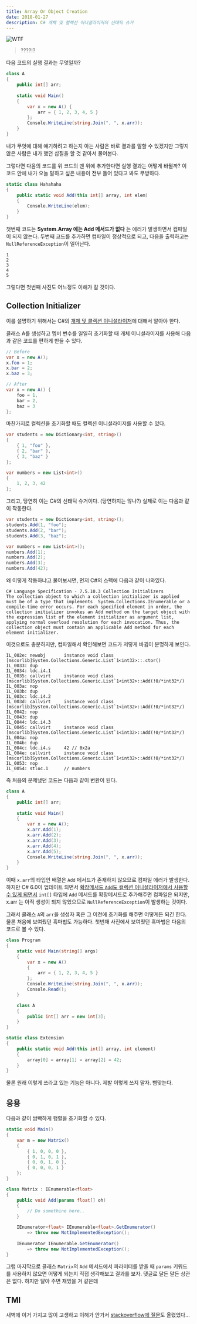 ```yaml
---
title: Array Or Object Creation
date: 2018-01-27
description: C# 개체 및 컬렉션 이니셜라이저의 신태틱 슈거
---
```


![WTF](./array.png)

> ????!?

다음 코드의 실행 결과는 무엇일까?

```csharp
class A
{
    public int[] arr;
    
    static void Main()
    {
        var x = new A() {
            arr = { 1, 2, 3, 4, 5 }
        };
        Console.WriteLine(string.Join(", ", x.arr));
    }
}
```

내가 무엇에 대해 얘기하려고 하는지 아는 사람은 바로 결과를 말할 수 있겠지만 그렇지 않은 사람은 내가 했던 삽질을 할 것 같아서 물어본다.

그렇다면 다음의 코드를 위 코드의 맨 위에 추가한다면 실행 결과는 어떻게 바뀔까? 이 코드 안에 내가 오늘 말하고 싶은 내용이 전부 들어 있다고 봐도 무방하다.

```csharp
static class Hahahaha
{
    public static void Add(this int[] array, int elem)
    {
        Console.WriteLine(elem);
    }
}
```

첫번째 코드는 **System.Array 에는 Add 메서드가 없다** 는 에러가 발생하면서 컴파일이 되지 않는다. 두번째 코드를 추가하면 컴파일이 정상적으로 되고, 다음을 출력하고는 `NullReferenceException`이 일어난다.

```
1
2
3
4
5
```

그렇다면 첫번째 사진도 어느정도 이해가 갈 것이다.

## Collection Initializer

이를 설명하기 위해서는 C#의 [개체 및 콜렉션 이니셜라이저](https://docs.microsoft.com/ko-kr/dotnet/csharp/programming-guide/classes-and-structs/object-and-collection-initializers)에 대해서 알아야 한다.

클래스 A를 생성하고 멤버 변수를 일일히 초기화할 때 개체 이니셜라이저를 사용해 다음과 같은 코드를 편하게 만들 수 있다.

```csharp
// Before
var x = new A();
x.foo = 1;
x.bar = 2;
x.baz = 3;

// After
var x = new A() { 
    foo = 1,
    bar = 2,
    baz = 3
};
```

마찬가지로 컬렉션을 초기화할 때도 컬렉션 이니셜라이저를 사용할 수 있다.

```csharp
var students = new Dictionary<int, string>()
{
    { 1, "foo" },
    { 2, "bar" },
    { 3, "baz" }
};

var numbers = new List<int>()
{
    1, 2, 3, 42
};
```

그리고, 당연히 이는 C#의 신태틱 슈거이다. (당연하지는 않나?)
실제로 이는 다음과 같이 작동한다.

```csharp
var students = new Dictionary<int, string>();
students.Add(1, "foo");
students.Add(2, "bar");
students.Add(3, "baz");

var numbers = new List<int>();
numbers.Add(1);
numbers.Add(2);
numbers.Add(3);
numbers.Add(42);
```

왜 이렇게 작동하냐고 물어보시면, 먼저 C#의 스펙에 다음과 같이 나와있다.

```
C# Language Specification - 7.5.10.3 Collection Initializers
The collection object to which a collection initializer is applied must be of a type that implements  System.Collections.IEnumerable or a compile-time error occurs. For each specified element in order, the collection initializer invokes an Add method on the target object with the expression list of the element initializer as argument list, applying normal overload resolution for each invocation. Thus, the collection object must contain an applicable Add method for each element initializer.
```

이것으로도 충분하지만, 컴파일해서 확인해보면 코드가 저렇게 바뀜이 분명하게 보인다.

```IL
IL_002e: newobj       instance void class [mscorlib]System.Collections.Generic.List`1<int32>::.ctor()
IL_0033: dup          
IL_0034: ldc.i4.1     
IL_0035: callvirt     instance void class [mscorlib]System.Collections.Generic.List`1<int32>::Add(!0/*int32*/)
IL_003a: nop          
IL_003b: dup          
IL_003c: ldc.i4.2     
IL_003d: callvirt     instance void class [mscorlib]System.Collections.Generic.List`1<int32>::Add(!0/*int32*/)
IL_0042: nop          
IL_0043: dup          
IL_0044: ldc.i4.3     
IL_0045: callvirt     instance void class [mscorlib]System.Collections.Generic.List`1<int32>::Add(!0/*int32*/)
IL_004a: nop          
IL_004b: dup          
IL_004c: ldc.i4.s     42 // 0x2a
IL_004e: callvirt     instance void class [mscorlib]System.Collections.Generic.List`1<int32>::Add(!0/*int32*/)
IL_0053: nop          
IL_0054: stloc.1      // numbers
```

즉 처음의 문제냈던 코드는 다음과 같이 변환이 된다.

```csharp
class A
{
    public int[] arr;
    
    static void Main()
    {
        var x = new A();
        x.arr.Add(1);
        x.arr.Add(2);
        x.arr.Add(3);
        x.arr.Add(4);
        x.arr.Add(5);
        Console.WriteLine(string.Join(", ", x.arr));
    }
}
```

이때 `x.arr`의 타입인 배열은 `Add` 메서드가 존재하지 않으므로 컴파일 에러가 발생한다. 하지만 C# 6.0이 업데이트 되면서 [확장메서드 `Add`도 컬렉션 이니셜라이저에서 사용할 수 있게 되면서](https://github.com/dotnet/roslyn/wiki/New-Language-Features-in-C%23-6#extension-add-methods-in-collection-initializers) `int[]` 타입에 `Add` 메서드를 확장메서드로 추가해주면 컴파일은 되지만, x.arr 는 아직 생성이 되지 않았으므로 `NullReferenceException`이 발생하는 것이다.

그래서 클래스 `A`의 `arr`을 생성자 혹은 그 이전에 초기화를 해주면 어떻게든 되긴 한다. 물론 처음에 보여줬던 흑마법도 가능하다. 첫번재 사진에서 보여줬던 흑마법은 다음의 코드로 볼 수 있다.

```csharp
class Program
{
    static void Main(string[] args)
    {
        var x = new A()
        {
            arr = { 1, 2, 3, 4, 5 }
        };
        Console.WriteLine(string.Join(", ", x.arr));
        Console.Read();
    }

    class A
    {
        public int[] arr = new int[3];
    }
}

static class Extension
{
    public static void Add(this int[] array, int element)
    {
        array[0] = array[1] = array[2] = 42;
    }
}
```

물론 원래 이렇게 쓰라고 있는 기능은 아니다. 제발 이렇게 쓰지 말자. 뺨맞는다.

## 응용

다음과 같이 쌈빡하게 행렬을 초기화할 수 있다.

```csharp
static void Main()
{
    var m = new Matrix()
    {
        { 1, 0, 0, 0 },
        { 0, 1, 0, 1 },
        { 0, 0, 1, 0 },
        { 0, 0, 0, 1 }
    };
}

class Matrix : IEnumerable<float>
{
    public void Add(params float[] oh)
    {
        // Do somethine here..
    }

    IEnumerator<float> IEnumerable<float>.GetEnumerator()
        => throw new NotImplementedException();
    
    IEnumerator IEnumerable.GetEnumerator()
        => throw new NotImplementedException();
}
```

그럼 마지막으로 클래스 `Matrix`의 `Add` 메서드에서 파라미터를 받을 때 `params` 키워드를 사용하지 않으면 어떻게 되는지 직접 생각해보고 결과를 보자. 댓글로 달든 말든 상관은 없다. 하지만 달아 주면 재밌을 거 같은데

## TMI

새벽에 이거 가지고 많이 고생하고 이해가 안가서 [stackoverflow에 질문](https://stackoverflow.com/questions/48466205/cant-understand-why-array-initializer-in-object-initializer-cannot-compiled/48466344#48466344)도 올렸었다...